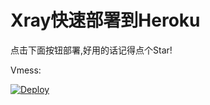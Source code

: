 # Xray快速部署到Heroku

点击下面按钮部署,好用的话记得点个Star!

Vmess:

[![Deploy](https://www.herokucdn.com/deploy/button.png)](https://heroku.com/deploy)
